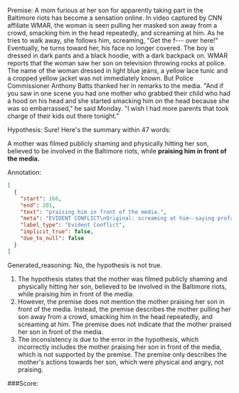 
Premise:
A mom furious at her son for apparently taking part in the Baltimore riots has become a sensation online. In video captured by CNN affiliate WMAR, the woman is seen pulling her masked son away from a crowd, smacking him in the head repeatedly, and screaming at him. As he tries to walk away, she follows him, screaming, "Get the f--- over here!" Eventually, he turns toward her, his face no longer covered.  The boy is dressed in dark pants and a black hoodie, with a dark backpack on. WMAR reports that the woman saw her son on television throwing rocks at police. The name of the woman dressed in light blue jeans, a yellow lace tunic and a cropped yellow jacket was not immediately known. But Police Commissioner Anthony Batts thanked her in remarks to the media. "And if you saw in one scene you had one mother who grabbed their child who had a hood on his head and she started smacking him on the head because she was so embarrassed," he said Monday.  "I wish I had more parents that took charge of their kids out there tonight."


Hypothesis:
Sure! Here's the summary within 47 words:

A mother was filmed publicly shaming and physically hitting her son, believed to be involved in the Baltimore riots, while **praising him in front of the media.**

Annotation:
```json
[
  {
    "start": 166,
    "end": 201,
    "text": "praising him in front of the media.",
    "meta": "EVIDENT CONFLICT\nOriginal: screaming at him--saying profanities\nGenerated: praising him in front of the media",
    "label_type": "Evident Conflict",
    "implicit_true": false,
    "due_to_null": false
  }
]
```

Generated_reasoning:
No, the hypothesis is not true.

1. The hypothesis states that the mother was filmed publicly shaming and physically hitting her son, believed to be involved in the Baltimore riots, while praising him in front of the media.
2. However, the premise does not mention the mother praising her son in front of the media. Instead, the premise describes the mother pulling her son away from a crowd, smacking him in the head repeatedly, and screaming at him. The premise does not indicate that the mother praised her son in front of the media.
3. The inconsistency is due to the error in the hypothesis, which incorrectly includes the mother praising her son in front of the media, which is not supported by the premise. The premise only describes the mother's actions towards her son, which were physical and angry, not praising.

###Score:
